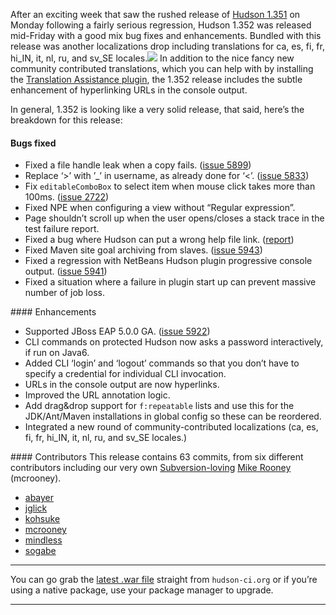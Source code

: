 After an exciting week that saw the rushed release of [Hudson 1.351](http://blog.hudson-ci.org/content/breaking-hudson-1351-released) on Monday following a fairly serious regression, Hudson 1.352 was released mid-Friday with a good mix bug fixes and enhancements. Bundled with this release was another localizations drop including translations for ca, es, fi, fr, hi_IN, it, nl, ru, and sv_SE locales.![](http://agentdero.cachefly.net/continuousblog/hudson_neon.jpg) In addition to the nice fancy new community contributed translations, which you can help with by installing the [Translation Assistance plugin](http://wiki.hudson-ci.org/display/HUDSON/Translation+Assistance+Plugin), the 1.352 release includes the subtle enhancement of hyperlinking URLs in the console output.

In general, 1.352 is looking like a very solid release, that said, here’s the breakdown for this release:

#### Bugs fixed

- Fixed a file handle leak when a copy fails. ([issue 5899](http://issues.hudson-ci.org/browse/HUDSON-5899))
- Replace ‘&gt;’ with ’\_’ in username, as already done for ‘&lt;’. ([issue 5833](http://issues.hudson-ci.org/browse/HUDSON-5833))
- Fix `editableComboBox` to select item when mouse click takes more than 100ms. ([issue 2722](http://issues.hudson-ci.org/browse/HUDSON-2722))
- Fixed NPE when configuring a view without “Regular expression”.
- Page shouldn’t scroll up when the user opens/closes a stack trace in the test failure report.
- Fixed a bug where Hudson can put a wrong help file link. ([report](http://n4.nabble.com/Resolution-of-help-files-in-jelly-entries-tp1592533p1592533.html))
- Fixed Maven site goal archiving from slaves. ([issue 5943](http://issues.hudson-ci.org/browse/HUDSON-5943))
- Fixed a regression with NetBeans Hudson plugin progressive console output. ([issue 5941](http://issues.hudson-ci.org/browse/HUDSON-5941))
- Fixed a situation where a failure in plugin start up can prevent massive number of job loss.

\#\#\#\# Enhancements

- Supported JBoss EAP 5.0.0 GA. ([issue 5922](http://issues.hudson-ci.org/browse/HUDSON-5922))
- CLI commands on protected Hudson now asks a password interactively, if run on Java6.
- Added CLI ‘login’ and ‘logout’ commands so that you don’t have to specify a credential for individual CLI invocation.
- URLs in the console output are now hyperlinks.
- Improved the URL annotation logic.
- Add drag&drop support for `f:repeatable` lists and use this for the JDK/Ant/Maven installations in global config so these can be reordered.
- Integrated a new round of community-contributed localizations (ca, es, fi, fr, hi_IN, it, nl, ru, and sv_SE locales.)

\#\#\#\# Contributors This release contains 63 commits, from six different contributors including our very own [Subversion-loving](http://blog.hudson-ci.org/content/keeping-your-configuration-and-data-subversion) <a href="http://twitter.com/MikeRooney" id="aptureLink_Ee9tWyJQUm">Mike Rooney</a> (mcrooney).

- <a href="http://twitter.com/abayer" id="aptureLink_5nO4bAJUea">abayer</a>
- <a href="http://blogs.sun.com/jglick/" id="aptureLink_k1FSSV57Pl">jglick</a>
- <a href="http://twitter.com/kohsukekawa" id="aptureLink_7UNdgyqEaS">kohsuke</a>
- <a href="http://twitter.com/MikeRooney" id="aptureLink_Ee9tWyJQUm">mcrooney</a>
- <a href="http://blogs.sun.com/mindless" id="aptureLink_XwoYyUAc5v">mindless</a>
- <a href="http://twitter.com/ssogabe" id="aptureLink_hkiotPcJud">sogabe</a>

---

You can go grab the [latest .war file](http://hudson-ci.org/latest/hudson.war) straight from `hudson-ci.org` or if you’re using a native package, use your package manager to upgrade.

---
